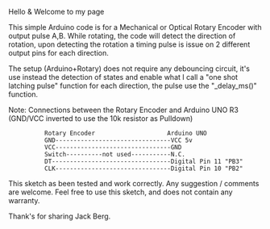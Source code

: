 Hello & Welcome to my page

This simple Arduino code is for a Mechanical or Optical Rotary Encoder with output pulse A,B.
While rotating, the code will detect the direction of rotation, upon detecting the rotation
a timing pulse is issue on 2 different output pins for each direction.

The setup (Arduino+Rotary) does not require any debouncing circuit, it's use instead
the detection of states and enable what I call a "one shot latching pulse" function
for each direction, the pulse use the  "_delay_ms()" function.

Note: Connections between the Rotary Encoder and Arduino UNO R3
      (GND/VCC inverted to use the 10k resistor as Pulldown)

              Rotary Encoder                    Arduino UNO
              GND--------------------------------VCC 5v  
              VCC--------------------------------GND  
              Switch----------not used-----------N.C.
              DT---------------------------------Digital Pin 11 "PB3"
              CLK--------------------------------Digital Pin 10 "PB2"
              
This sketch as been tested and work correctly.
Any suggestion / comments are welcome.
Feel free to use this sketch, and does not contain any warranty.

Thank's for sharing
Jack Berg.
